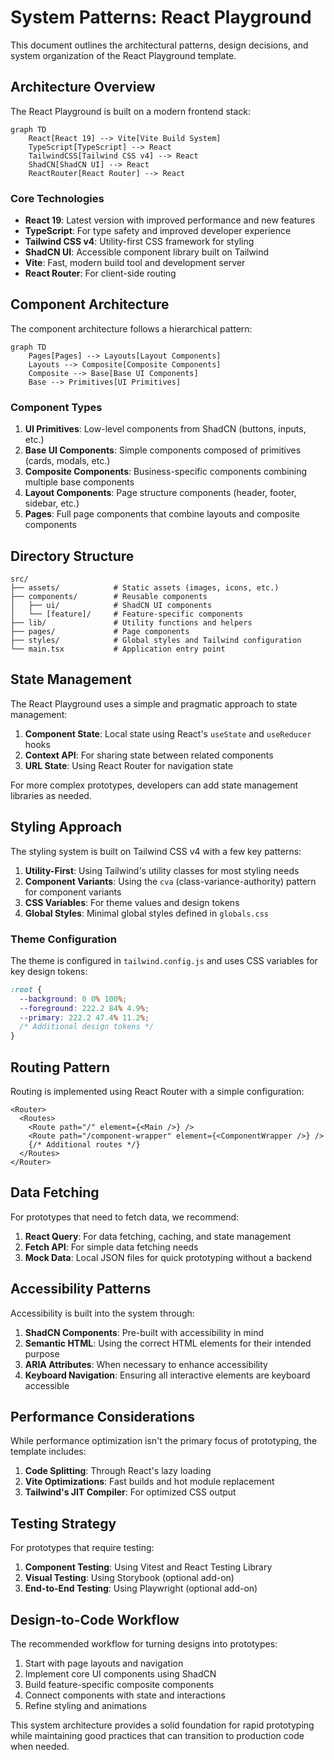 # System Patterns: React Playground

This document outlines the architectural patterns, design decisions, and system organization of the React Playground template.

## Architecture Overview

The React Playground is built on a modern frontend stack:

```mermaid
graph TD
    React[React 19] --> Vite[Vite Build System]
    TypeScript[TypeScript] --> React
    TailwindCSS[Tailwind CSS v4] --> React
    ShadCN[ShadCN UI] --> React
    ReactRouter[React Router] --> React
```

### Core Technologies

- **React 19**: Latest version with improved performance and new features
- **TypeScript**: For type safety and improved developer experience
- **Tailwind CSS v4**: Utility-first CSS framework for styling
- **ShadCN UI**: Accessible component library built on Tailwind
- **Vite**: Fast, modern build tool and development server
- **React Router**: For client-side routing

## Component Architecture

The component architecture follows a hierarchical pattern:

```mermaid
graph TD
    Pages[Pages] --> Layouts[Layout Components]
    Layouts --> Composite[Composite Components]
    Composite --> Base[Base UI Components]
    Base --> Primitives[UI Primitives]
```

### Component Types

1. **UI Primitives**: Low-level components from ShadCN (buttons, inputs, etc.)
2. **Base UI Components**: Simple components composed of primitives (cards, modals, etc.)
3. **Composite Components**: Business-specific components combining multiple base components
4. **Layout Components**: Page structure components (header, footer, sidebar, etc.)
5. **Pages**: Full page components that combine layouts and composite components

## Directory Structure

```
src/
├── assets/            # Static assets (images, icons, etc.)
├── components/        # Reusable components
│   ├── ui/            # ShadCN UI components
│   └── [feature]/     # Feature-specific components
├── lib/               # Utility functions and helpers
├── pages/             # Page components
├── styles/            # Global styles and Tailwind configuration
└── main.tsx           # Application entry point
```

## State Management

The React Playground uses a simple and pragmatic approach to state management:

1. **Component State**: Local state using React's `useState` and `useReducer` hooks
2. **Context API**: For sharing state between related components
3. **URL State**: Using React Router for navigation state

For more complex prototypes, developers can add state management libraries as needed.

## Styling Approach

The styling system is built on Tailwind CSS v4 with a few key patterns:

1. **Utility-First**: Using Tailwind's utility classes for most styling needs
2. **Component Variants**: Using the `cva` (class-variance-authority) pattern for component variants
3. **CSS Variables**: For theme values and design tokens
4. **Global Styles**: Minimal global styles defined in `globals.css`

### Theme Configuration

The theme is configured in `tailwind.config.js` and uses CSS variables for key design tokens:

```css
:root {
  --background: 0 0% 100%;
  --foreground: 222.2 84% 4.9%;
  --primary: 222.2 47.4% 11.2%;
  /* Additional design tokens */
}
```

## Routing Pattern

Routing is implemented using React Router with a simple configuration:

```tsx
<Router>
  <Routes>
    <Route path="/" element={<Main />} />
    <Route path="/component-wrapper" element={<ComponentWrapper />} />
    {/* Additional routes */}
  </Routes>
</Router>
```

## Data Fetching

For prototypes that need to fetch data, we recommend:

1. **React Query**: For data fetching, caching, and state management
2. **Fetch API**: For simple data fetching needs
3. **Mock Data**: Local JSON files for quick prototyping without a backend

## Accessibility Patterns

Accessibility is built into the system through:

1. **ShadCN Components**: Pre-built with accessibility in mind
2. **Semantic HTML**: Using the correct HTML elements for their intended purpose
3. **ARIA Attributes**: When necessary to enhance accessibility
4. **Keyboard Navigation**: Ensuring all interactive elements are keyboard accessible

## Performance Considerations

While performance optimization isn't the primary focus of prototyping, the template includes:

1. **Code Splitting**: Through React's lazy loading
2. **Vite Optimizations**: Fast builds and hot module replacement
3. **Tailwind's JIT Compiler**: For optimized CSS output

## Testing Strategy

For prototypes that require testing:

1. **Component Testing**: Using Vitest and React Testing Library
2. **Visual Testing**: Using Storybook (optional add-on)
3. **End-to-End Testing**: Using Playwright (optional add-on)

## Design-to-Code Workflow

The recommended workflow for turning designs into prototypes:

1. Start with page layouts and navigation
2. Implement core UI components using ShadCN
3. Build feature-specific composite components
4. Connect components with state and interactions
5. Refine styling and animations

This system architecture provides a solid foundation for rapid prototyping while maintaining good practices that can transition to production code when needed.
